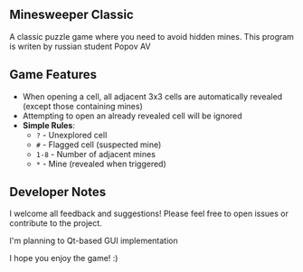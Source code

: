 ## Minesweeper Classic ##

A classic puzzle game where you need to avoid hidden mines.
This program is writen by russian student Popov AV

## Game Features ##

- When opening a cell, all adjacent 3x3 cells are automatically revealed (except those containing mines)
- Attempting to open an already revealed cell will be ignored
- **Simple Rules**: 
  - `?` - Unexplored cell
  - `#` - Flagged cell (suspected mine)
  - `1-8` - Number of adjacent mines
  - `*` - Mine (revealed when triggered)

## Developer Notes ##

I welcome all feedback and suggestions! Please feel free to open issues or contribute to the project.

I'm planning to Qt-based GUI implementation

I hope you enjoy the game! :)
